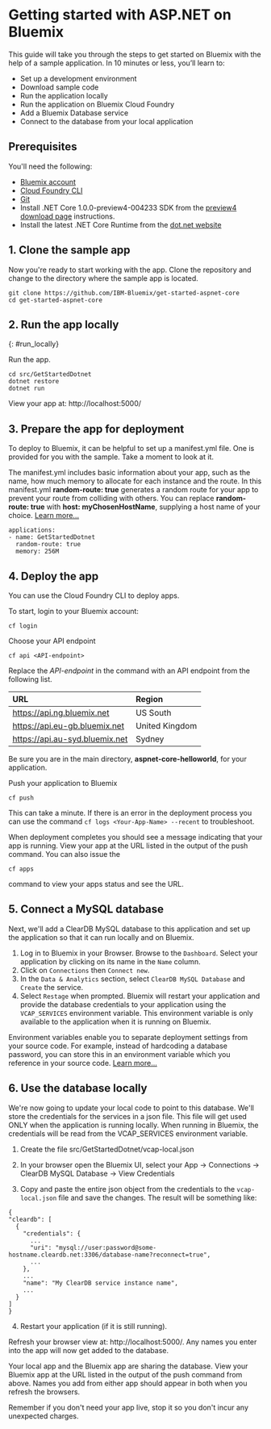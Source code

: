 # Getting started with ASP.NET on Bluemix
This guide will take you through the steps to get started on Bluemix with the help of a sample application. In 10 minutes or less, you’ll learn to:
- Set up a development environment
- Download sample code
- Run the application locally
- Run the application on Bluemix Cloud Foundry
- Add a Bluemix Database service
- Connect to the database from your local application


## Prerequisites

You'll need the following:
* [Bluemix account](https://console.ng.bluemix.net/registration/)
* [Cloud Foundry CLI](https://github.com/cloudfoundry/cli#downloads)
* [Git](https://git-scm.com/downloads)
* Install .NET Core 1.0.0-preview4-004233 SDK from the [preview4 download page](https://github.com/dotnet/core/blob/master/release-notes/download-archives/preview4-download.md) instructions.
* Install the latest .NET Core Runtime from the [dot.net website](https://www.microsoft.com/net/download/core#/runtime)

## 1. Clone the sample app

Now you're ready to start working with the app. Clone the repository and change to the directory where the sample app is located.
  ```
git clone https://github.com/IBM-Bluemix/get-started-aspnet-core
cd get-started-aspnet-core
  ```

## 2. Run the app locally
{: #run_locally}

Run the app.
  ```
cd src/GetStartedDotnet
dotnet restore
dotnet run
  ```

View your app at: http://localhost:5000/

## 3. Prepare the app for deployment

To deploy to Bluemix, it can be helpful to set up a manifest.yml file. One is provided for you with the sample. Take a moment to look at it.

The manifest.yml includes basic information about your app, such as the name, how much memory to allocate for each instance and the route. In this manifest.yml **random-route: true** generates a random route for your app to prevent your route from colliding with others.  You can replace **random-route: true** with **host: myChosenHostName**, supplying a host name of your choice. [Learn more...](https://console.bluemix.net/docs/manageapps/depapps.html#appmanifest)
 ```
 applications:
 - name: GetStartedDotnet
   random-route: true
   memory: 256M
 ```

## 4. Deploy the app

You can use the Cloud Foundry CLI to deploy apps.

To start, login to your Bluemix account:
  ```
cf login
  ```

Choose your API endpoint
  ```
cf api <API-endpoint>
  ```

Replace the *API-endpoint* in the command with an API endpoint from the following list.

|URL                             |Region          |
|:-------------------------------|:---------------|
| https://api.ng.bluemix.net     | US South       |
| https://api.eu-gb.bluemix.net  | United Kingdom |
| https://api.au-syd.bluemix.net | Sydney         |

Be sure you are in the main directory, **aspnet-core-helloworld**, for your application.

Push your application to Bluemix
  ```
cf push
  ```

This can take a minute. If there is an error in the deployment process you can use the command `cf logs <Your-App-Name> --recent` to troubleshoot.

When deployment completes you should see a message indicating that your app is running.  View your app at the URL listed in the output of the push command.  You can also issue the
  ```
cf apps
  ```
  command to view your apps status and see the URL.

## 5. Connect a MySQL database

Next, we'll add a ClearDB MySQL database to this application and set up the application so that it can run locally and on Bluemix.

1. Log in to Bluemix in your Browser. Browse to the `Dashboard`. Select your application by clicking on its name in the `Name` column.
2. Click on `Connections` then `Connect new`.
2. In the `Data & Analytics` section, select `ClearDB MySQL Database` and `Create` the service.
3. Select `Restage` when prompted. Bluemix will restart your application and provide the database credentials to your application using the `VCAP_SERVICES` environment variable. This environment variable is only available to the application when it is running on Bluemix.

Environment variables enable you to separate deployment settings from your source code. For example, instead of hardcoding a database password, you can store this in an environment variable which you reference in your source code. [Learn more...](/docs/manageapps/depapps.html#app_env)

## 6. Use the database locally

We're now going to update your local code to point to this database. We'll store the credentials for the services in a json file. This file will get used ONLY when the application is running locally. When running in Bluemix, the credentials will be read from the VCAP_SERVICES environment variable.

1. Create the file src/GetStartedDotnet/vcap-local.json

2. In your browser open the Bluemix UI, select your App -> Connections -> ClearDB MySQL Database -> View Credentials

3. Copy and paste the entire json object from the credentials to the `vcap-local.json` file and save the changes.  The result will be something like:
  ```
  {
  "cleardb": [
    {
      "credentials": {
        ...
        "uri": "mysql://user:password@some-hostname.cleardb.net:3306/database-name?reconnect=true",
        ...
      },
      ...
      "name": "My ClearDB service instance name",
      ...
    }
  ]
}
  ```

4. Restart your application (if it is still running).

  Refresh your browser view at: http://localhost:5000/. Any names you enter into the app will now get added to the database.

  Your local app and the Bluemix app are sharing the database.  View your Bluemix app at the URL listed in the output of the push command from above.  Names you add from either app should appear in both when you refresh the browsers.

Remember if you don't need your app live, stop it so you don't incur any unexpected charges.
